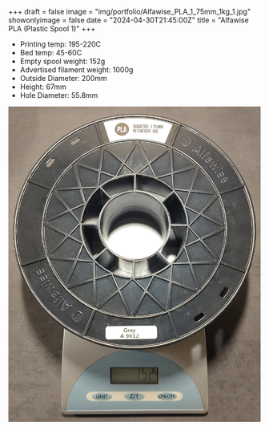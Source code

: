 +++
draft = false
image = "img/portfolio/Alfawise_PLA_1_75mm_1kg_1.jpg"
showonlyimage = false
date = "2024-04-30T21:45:00Z"
title = "Alfawise PLA (Plastic Spool 1)"
+++

-   Printing temp: 195-220C
-   Bed temp: 45-60C
-   Empty spool weight: 152g
-   Advertised filament weight: 1000g
-   Outside Diameter: 200mm
-   Height: 67mm
-   Hole Diameter: 55.8mm
<!--more-->

![image](/img/portfolio/Alfawise_PLA_1_75mm_1kg_1.jpg)

